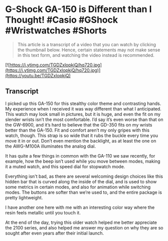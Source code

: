 # G-Shock GA-150 is Different than I Thought! #Casio #GShock #Wristwatches #Shorts

> This article is a transcript of a video that you can watch by clicking the thumbnail below. Hence, certain statements may not make sense in this text form, and watching the video instead is recommended.

[![https://i.ytimg.com/TGDZxlopkjQ/hq720.jpg](https://i.ytimg.com/TGDZxlopkjQ/hq720.jpg)](https://youtu.be/TGDZxlopkjQ)

## Transcript

I picked up this GA-150 for this stealthy color theme and contrasting hands. My experience when I received it was way different than what I anticipated. This watch may look small in pictures, but it is huge, and even the fit on my slender wrists isn’t the most comfortable. I’d say it’s even worse than that on the GW-6900, and it’s hard to believe that the GD-350 fits on my wrists better than the GA-150. Fit and comfort aren’t my only gripes with this watch, though. This strap is so wide that it rubs the buckle every time you move it in or out. Don’t even mention the backlight, as at least the one on the AWG-M100A illuminates the analog dial.

It has quite a few things in common with the GA-110 we saw recently, for example, how the beep isn’t used while you move between modes, making it a muted watch, and this speed dial for stopwatch mode.

Everything isn't bad, as there are several welcoming design choices like this hidden bar that is curved along the inside of the dial, and is used to show some metrics in certain modes, and also for animation while switching modes. The buttons are softer than we’re used to, and the entire package is pretty lightweight.

I have another one here with me with an interesting color way where the resin feels metallic until you touch it.

At the end of the day, trying this older watch helped me better appreciate the 2100 series, and also helped me answer my question on why they are so sought after even years after their initial launch.
